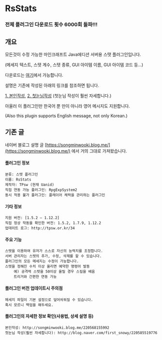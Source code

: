 # RsStats

### 전체 플러그인 다운로드 횟수 6000회 돌파!!!




개요
------
모든것이 수정 가능한 마인크래프트 Java에디션 서버용 스탯 플러그인입니다.

(메세지 텍스트, 스텟 계수, 스텟 종류, GUI 아이템 이름, GUI 아이템 코드 등...)

다운로드는 [여기](http://tpsw.or.kr/category/rsstats)에서 가능합니다.

설명은 기존에 작성된 아래의 링크를 참조하면 됩니다.

[1. 본인작성](https://songminwooki.blog.me/220568155992), 
[2. 첫눈님작성](https://blog.naver.com/first_snowy/220585519776)
(첫눈님 작성이 훨씬 자세합니다.)

아울러 이 플러그인만 한국어 뿐 만이 아니라 영어 메시지도 지원합니다.

(Also this plugin supports English message, not only Korean.)


기존 글
-------------

네이버 블로그 설명 글 [https://songminwooki.blog.me/](https://songminwooki.blog.me/) 에서 거의 그대로 가져왔습니다.


#### 플러그인 정보

    분류: 스텟 플러그인
    이름: RsStats
    제작자: TPsw (현재 Uanid)
    직접 연동 가능 플러그인: RpgExpSystem2
    동시 적용 불가 플러그인: 플레이어 체력을 관리하는 플러그인

 


#### 기타 정보

    지원 버전: [1.5.2 – 1.12.2]
    직접 정상 작동을 확인한 버전: 1.5.2, 1.7.9, 1.12.2
    업데이트 로그: http://tpsw.or.kr/34

 
 
 

#### 주요 기능

    스텟을 이용하여 유저가 스스로 자신의 능력치를 조정합니다.
    서버 관리자는 스텟의 추가, 수정, 삭제를 할 수 있습니다.
    플러그인의 모든 메세지는 수정이 가능합니다.
    스텟을 정해진 수치 이상 올리면 예약한 명령어 발동
        예) 공격력 스텟을 50이상 올릴 경우 스킬을 배움
        트리거와 간편한 연동 가능  

 


#### 플러그인 버전 업데이트시 주의점

    메세지 파일이 기본 설정으로 덮어씌워질 수 있습니다.
    혹시 모르니 백업을 해두세요.



#### 플러그인의 자세한 정보 확인(사용법, 상세 설명 등)

    본인작성: http://songminwooki.blog.me/220568155992
    첫눈님 작성(훨씬 자세합니다): http://blog.naver.com/first_snowy/220585519776
